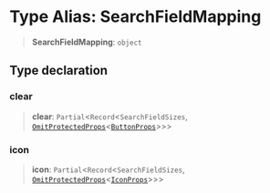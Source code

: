# Type Alias: SearchFieldMapping

> **SearchFieldMapping**: `object`

## Type declaration

### clear

> **clear**: `Partial`\<`Record`\<`SearchFieldSizes`, [`OmitProtectedProps`](OmitProtectedProps.md)\<[`ButtonProps`](ButtonProps.md)\>\>\>

### icon

> **icon**: `Partial`\<`Record`\<`SearchFieldSizes`, [`OmitProtectedProps`](OmitProtectedProps.md)\<[`IconProps`](IconProps.md)\>\>\>
